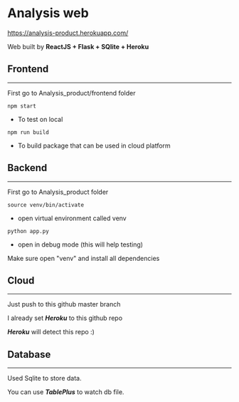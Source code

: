 # Analysis web

https://analysis-product.herokuapp.com/

Web built by **ReactJS + Flask + SQlite + Heroku**

## Frontend

---

First go to Analysis_product/frontend folder

`npm start`

- To test on local

`npm run build`

- To build package that can be used in cloud platform

## Backend

---

First go to Analysis_product folder

`source venv/bin/activate`

- open virtual environment called venv

`python app.py`

- open in debug mode (this will help testing)

Make sure open "venv" and install all dependencies

## Cloud

---

Just push to this github master branch

I already set **_Heroku_** to this github repo

**_Heroku_** will detect this repo :)

## Database

---

Used Sqlite to store data.

You can use **_TablePlus_** to watch db file.
